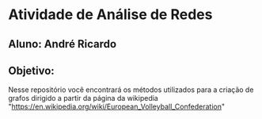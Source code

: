 # Atividade de Análise de Redes

## Aluno: André Ricardo

## Objetivo:
Nesse repositório você encontrará os métodos utilizados para a criação de grafos dirigido a partir da página da wikipedia "https://en.wikipedia.org/wiki/European_Volleyball_Confederation"